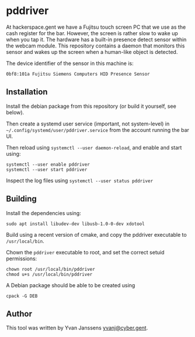 # pddriver

At hackerspace.gent we have a Fujitsu touch screen PC that we use as the cash register for the bar. However, the screen is rather slow to wake up when you tap it. The hardware has a built-in presence detect sensor within the webcam module. This repository contains a daemon that monitors this sensor and wakes up the screen when a human-like object is detected. 

The device identifier of the sensor in this machine is:

    0bf8:101a Fujitsu Siemens Computers HID Presence Sensor


## Installation

Install the debian package from this repository (or build it yourself, see below).

Then create a systemd user service (important, not system-level) in `~/.config/systemd/user/pddriver.service` from the account running the bar UI.

Then reload using `systemctl --user daemon-reload`, and enable and start using: 

    systemctl --user enable pddriver
    systemctl --user start pddriver

Inspect the log files using `systemctl --user status pddriver`

## Building

Install the dependencies using: 

    sudo apt install libudev-dev libusb-1.0-0-dev xdotool 

Build using a recent version of cmake, and copy the pddriver executable to `/usr/local/bin`.

Chown the `pddriver` executable to root, and set the correct setuid permissions:

    chown root /usr/local/bin/pddriver
    chmod u+s /usr/local/bin/pddriver 

A Debian package should be able to be created using 

    cpack -G DEB

## Author

This tool was written by Yvan Janssens <yvanj@cyber.gent>.
 
